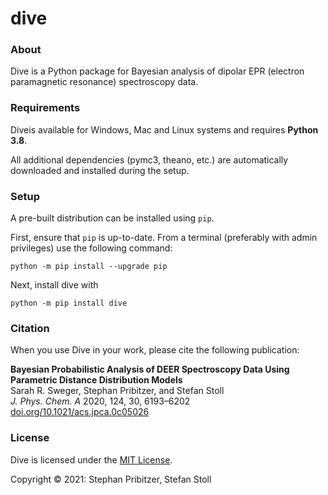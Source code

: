 # dive

<!-- ![PyPI](https://img.shields.io/pypi/v/dive) -->
<!-- ![PyPI - Python Version](https://img.shields.io/pypi/pyversions/dive) -->
<!-- ![Website]() -->
<!-- ![PyPI - Downloads](https://img.shields.io/pypi/dm/dive?color=brightgreen) -->

### About
Dive is a Python package for Bayesian analysis of dipolar EPR (electron paramagnetic resonance) spectroscopy data.

### Requirements

Diveis available for Windows, Mac and Linux systems and requires **Python 3.8**.

All additional dependencies (pymc3, theano, etc.) are automatically downloaded and installed during the setup.
 
### Setup

A pre-built distribution can be installed using `pip`.

First, ensure that `pip` is up-to-date. From a terminal (preferably with admin privileges) use the following command:

    python -m pip install --upgrade pip

Next, install dive with

    python -m pip install dive

### Citation

When you use Dive in your work, please cite the following publication:

 **Bayesian Probabilistic Analysis of DEER Spectroscopy Data Using Parametric Distance Distribution Models** <br>
Sarah R. Sweger, Stephan Pribitzer, and Stefan Stoll <br>
 *J. Phys. Chem. A* 2020, 124, 30, 6193–6202 <br>
 <a href="https://doi.org/10.1021/acs.jpca.0c05026"> doi.org/10.1021/acs.jpca.0c05026</a>


### License

Dive is licensed under the [MIT License](LICENSE).

Copyright © 2021: Stephan Pribitzer, Stefan Stoll